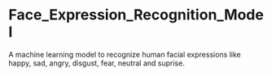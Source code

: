 # Face_Expression_Recognition_Model
A machine learning model to recognize human facial expressions like happy, sad, angry, disgust, fear, neutral and suprise. 
